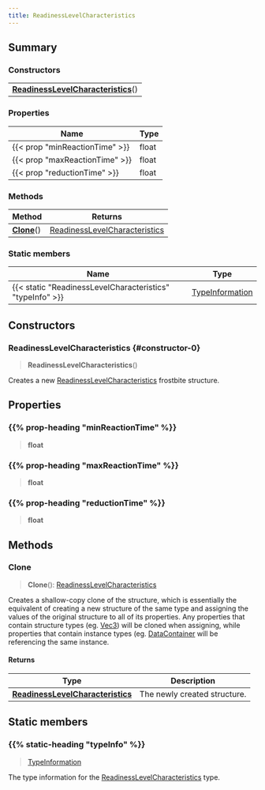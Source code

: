 ```yaml
---
title: ReadinessLevelCharacteristics
---
```



## Summary
### Constructors
| |
| ----------- |
| **[ReadinessLevelCharacteristics](#constructor-0)**() |

### Properties
| Name | Type |
| ---- | ---- |
| {{< prop "minReactionTime" >}} | float |
| {{< prop "maxReactionTime" >}} | float |
| {{< prop "reductionTime" >}} | float |

### Methods
| Method | Returns |
| ------ | ---- |
| **[Clone](#clone)**() | [ReadinessLevelCharacteristics](/vext/ref/fb/readinesslevelcharacteristics) |

### Static members
| Name | Type |
| ---- | ---- |
| {{< static "ReadinessLevelCharacteristics" "typeInfo" >}} | [TypeInformation](/vext/ref/shared/class/typeinformation) |

## Constructors
### ReadinessLevelCharacteristics {#constructor-0}
> **ReadinessLevelCharacteristics**()

Creates a new [ReadinessLevelCharacteristics](/vext/ref/fb/readinesslevelcharacteristics) frostbite structure.

## Properties
### {{% prop-heading "minReactionTime" %}}
> **float**

### {{% prop-heading "maxReactionTime" %}}
> **float**

### {{% prop-heading "reductionTime" %}}
> **float**

## Methods
### Clone
> **Clone**(): [ReadinessLevelCharacteristics](/vext/ref/fb/readinesslevelcharacteristics)

Creates a shallow-copy clone of the structure, which is essentially the equivalent of creating a new structure of the same type and assigning the values of the original structure to all of its properties. Any properties that contain structure types (eg. [Vec3](/vext/ref/shared/class/vec3)) will be cloned when assigning, while properties that contain instance types (eg. [DataContainer](/vext/ref/shared/class/datacontainer) will be referencing the same instance.

#### Returns
| Type | Description |
| ---- | ----------- |
| **[ReadinessLevelCharacteristics](/vext/ref/fb/readinesslevelcharacteristics)** | The newly created structure. |

## Static members
### {{% static-heading "typeInfo" %}}
> [TypeInformation](/vext/ref/shared/class/typeinformation)

The type information for the [ReadinessLevelCharacteristics](/vext/ref/fb/readinesslevelcharacteristics) type.

